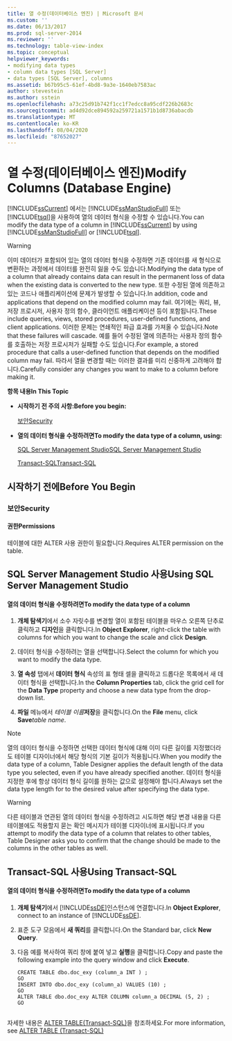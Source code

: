```yaml
---
title: 열 수정(데이터베이스 엔진) | Microsoft 문서
ms.custom: ''
ms.date: 06/13/2017
ms.prod: sql-server-2014
ms.reviewer: ''
ms.technology: table-view-index
ms.topic: conceptual
helpviewer_keywords:
- modifying data types
- column data types [SQL Server]
- data types [SQL Server], columns
ms.assetid: b67b95c5-61ef-4bd8-9a3e-1640eb7583ac
author: stevestein
ms.author: sstein
ms.openlocfilehash: a73c25d91b742f1cc1f7edcc8a95cdf226b2683c
ms.sourcegitcommit: ad4d92dce894592a259721a1571b1d8736abacdb
ms.translationtype: MT
ms.contentlocale: ko-KR
ms.lasthandoff: 08/04/2020
ms.locfileid: "87652027"
---
```

# <a name="modify-columns-database-engine"></a><span data-ttu-id="4f466-102">열 수정(데이터베이스 엔진)</span><span class="sxs-lookup"><span data-stu-id="4f466-102">Modify Columns (Database Engine)</span></span>
  <span data-ttu-id="4f466-103">[!INCLUDE[ssCurrent](../../includes/sscurrent-md.md)] 에서는 [!INCLUDE[ssManStudioFull](../../includes/ssmanstudiofull-md.md)] 또는 [!INCLUDE[tsql](../../includes/tsql-md.md)]을 사용하여 열의 데이터 형식을 수정할 수 있습니다.</span><span class="sxs-lookup"><span data-stu-id="4f466-103">You can modify the data type of a column in [!INCLUDE[ssCurrent](../../includes/sscurrent-md.md)] by using [!INCLUDE[ssManStudioFull](../../includes/ssmanstudiofull-md.md)] or [!INCLUDE[tsql](../../includes/tsql-md.md)].</span></span>  
  
> [!WARNING]  
>  <span data-ttu-id="4f466-104">이미 데이터가 포함되어 있는 열의 데이터 형식을 수정하면 기존 데이터를 새 형식으로 변환하는 과정에서 데이터를 완전히 잃을 수도 있습니다.</span><span class="sxs-lookup"><span data-stu-id="4f466-104">Modifying the data type of a column that already contains data can result in the permanent loss of data when the existing data is converted to the new type.</span></span> <span data-ttu-id="4f466-105">또한 수정된 열에 의존하고 있는 코드나 애플리케이션에 문제가 발생할 수 있습니다.</span><span class="sxs-lookup"><span data-stu-id="4f466-105">In addition, code and applications that depend on the modified column may fail.</span></span> <span data-ttu-id="4f466-106">여기에는 쿼리, 뷰, 저장 프로시저, 사용자 정의 함수, 클라이언트 애플리케이션 등이 포함됩니다.</span><span class="sxs-lookup"><span data-stu-id="4f466-106">These include queries, views, stored procedures, user-defined functions, and client applications.</span></span> <span data-ttu-id="4f466-107">이러한 문제는 연쇄적인 파급 효과를 가져올 수 있습니다.</span><span class="sxs-lookup"><span data-stu-id="4f466-107">Note that these failures will cascade.</span></span> <span data-ttu-id="4f466-108">예를 들어 수정된 열에 의존하는 사용자 정의 함수를 호출하는 저장 프로시저가 실패할 수도 있습니다.</span><span class="sxs-lookup"><span data-stu-id="4f466-108">For example, a stored procedure that calls a user-defined function that depends on the modified column may fail.</span></span> <span data-ttu-id="4f466-109">따라서 열을 변경할 때는 이러한 결과를 미리 신중하게 고려해야 합니다.</span><span class="sxs-lookup"><span data-stu-id="4f466-109">Carefully consider any changes you want to make to a column before making it.</span></span>  
  
 <span data-ttu-id="4f466-110">**항목 내용**</span><span class="sxs-lookup"><span data-stu-id="4f466-110">**In This Topic**</span></span>  
  
-   <span data-ttu-id="4f466-111">**시작하기 전 주의 사항:**</span><span class="sxs-lookup"><span data-stu-id="4f466-111">**Before you begin:**</span></span>  
  
     [<span data-ttu-id="4f466-112">보안</span><span class="sxs-lookup"><span data-stu-id="4f466-112">Security</span></span>](#Security)  
  
-   <span data-ttu-id="4f466-113">**열의 데이터 형식을 수정하려면**</span><span class="sxs-lookup"><span data-stu-id="4f466-113">**To modify the data type of a column, using:**</span></span>  
  
     [<span data-ttu-id="4f466-114">SQL Server Management Studio</span><span class="sxs-lookup"><span data-stu-id="4f466-114">SQL Server Management Studio</span></span>](#SSMSProcedure)  
  
     [<span data-ttu-id="4f466-115">Transact-SQL</span><span class="sxs-lookup"><span data-stu-id="4f466-115">Transact-SQL</span></span>](#TsqlProcedure)  
  
##  <a name="before-you-begin"></a><a name="BeforeYouBegin"></a> <span data-ttu-id="4f466-116">시작하기 전에</span><span class="sxs-lookup"><span data-stu-id="4f466-116">Before You Begin</span></span>  
  
###  <a name="security"></a><a name="Security"></a> <span data-ttu-id="4f466-117">보안</span><span class="sxs-lookup"><span data-stu-id="4f466-117">Security</span></span>  
  
####  <a name="permissions"></a><a name="Permissions"></a> <span data-ttu-id="4f466-118">권한</span><span class="sxs-lookup"><span data-stu-id="4f466-118">Permissions</span></span>  
 <span data-ttu-id="4f466-119">테이블에 대한 ALTER 사용 권한이 필요합니다.</span><span class="sxs-lookup"><span data-stu-id="4f466-119">Requires ALTER permission on the table.</span></span>  
  
##  <a name="using-sql-server-management-studio"></a><a name="SSMSProcedure"></a> <span data-ttu-id="4f466-120">SQL Server Management Studio 사용</span><span class="sxs-lookup"><span data-stu-id="4f466-120">Using SQL Server Management Studio</span></span>  
  
#### <a name="to-modify-the-data-type-of-a-column"></a><span data-ttu-id="4f466-121">열의 데이터 형식을 수정하려면</span><span class="sxs-lookup"><span data-stu-id="4f466-121">To modify the data type of a column</span></span>  
  
1.  <span data-ttu-id="4f466-122">**개체 탐색기**에서 소수 자릿수를 변경할 열이 포함된 테이블을 마우스 오른쪽 단추로 클릭하고 **디자인**을 클릭합니다.</span><span class="sxs-lookup"><span data-stu-id="4f466-122">In **Object Explorer**, right-click the table with columns for which you want to change the scale and click **Design**.</span></span>  
  
2.  <span data-ttu-id="4f466-123">데이터 형식을 수정하려는 열을 선택합니다.</span><span class="sxs-lookup"><span data-stu-id="4f466-123">Select the column for which you want to modify the data type.</span></span>  
  
3.  <span data-ttu-id="4f466-124">**열 속성** 탭에서 **데이터 형식** 속성의 표 형태 셀을 클릭하고 드롭다운 목록에서 새 데이터 형식을 선택합니다.</span><span class="sxs-lookup"><span data-stu-id="4f466-124">In the **Column Properties** tab, click the grid cell for the **Data Type** property and choose a new data type from the drop-down list.</span></span>  
  
4.  <span data-ttu-id="4f466-125">**파일** 메뉴에서 _테이블 이름_**저장**을 클릭합니다.</span><span class="sxs-lookup"><span data-stu-id="4f466-125">On the **File** menu, click **Save**_table name_.</span></span>  
  
> [!NOTE]  
>  <span data-ttu-id="4f466-126">열의 데이터 형식을 수정하면 선택한 데이터 형식에 대해 이미 다른 길이를 지정했더라도 테이블 디자이너에서 해당 형식의 기본 길이가 적용됩니다.</span><span class="sxs-lookup"><span data-stu-id="4f466-126">When you modify the data type of a column, Table Designer applies the default length of the data type you selected, even if you have already specified another.</span></span> <span data-ttu-id="4f466-127">데이터 형식을 지정한 후에 항상 데이터 형식 길이를 원하는 값으로 설정해야 합니다.</span><span class="sxs-lookup"><span data-stu-id="4f466-127">Always set the data type length for to the desired value after specifying the data type.</span></span>  
  
> [!WARNING]  
>  <span data-ttu-id="4f466-128">다른 테이블과 연관된 열의 데이터 형식을 수정하려고 시도하면 해당 변경 내용을 다른 테이블에도 적용할지 묻는 확인 메시지가 테이블 디자이너에 표시됩니다.</span><span class="sxs-lookup"><span data-stu-id="4f466-128">If you attempt to modify the data type of a column that relates to other tables, Table Designer asks you to confirm that the change should be made to the columns in the other tables as well.</span></span>  
  
##  <a name="using-transact-sql"></a><a name="TsqlProcedure"></a> <span data-ttu-id="4f466-129">Transact-SQL 사용</span><span class="sxs-lookup"><span data-stu-id="4f466-129">Using Transact-SQL</span></span>  
  
#### <a name="to-modify-the-data-type-of-a-column"></a><span data-ttu-id="4f466-130">열의 데이터 형식을 수정하려면</span><span class="sxs-lookup"><span data-stu-id="4f466-130">To modify the data type of a column</span></span>  
  
1.  <span data-ttu-id="4f466-131">**개체 탐색기**에서 [!INCLUDE[ssDE](../../includes/ssde-md.md)]인스턴스에 연결합니다.</span><span class="sxs-lookup"><span data-stu-id="4f466-131">In **Object Explorer**, connect to an instance of [!INCLUDE[ssDE](../../includes/ssde-md.md)].</span></span>  
  
2.  <span data-ttu-id="4f466-132">표준 도구 모음에서 **새 쿼리**를 클릭합니다.</span><span class="sxs-lookup"><span data-stu-id="4f466-132">On the Standard bar, click **New Query**.</span></span>  
  
3.  <span data-ttu-id="4f466-133">다음 예를 복사하여 쿼리 창에 붙여 넣고 **실행**을 클릭합니다.</span><span class="sxs-lookup"><span data-stu-id="4f466-133">Copy and paste the following example into the query window and click **Execute**.</span></span>  
  
    ```  
    CREATE TABLE dbo.doc_exy (column_a INT ) ;  
    GO  
    INSERT INTO dbo.doc_exy (column_a) VALUES (10) ;  
    GO  
    ALTER TABLE dbo.doc_exy ALTER COLUMN column_a DECIMAL (5, 2) ;  
    GO  
  
    ```  
  
 <span data-ttu-id="4f466-134">자세한 내용은 [ALTER TABLE&#40;Transact-SQL&#41;](/sql/t-sql/statements/alter-table-transact-sql)을 참조하세요.</span><span class="sxs-lookup"><span data-stu-id="4f466-134">For more information, see [ALTER TABLE &#40;Transact-SQL&#41;](/sql/t-sql/statements/alter-table-transact-sql)</span></span>  
  
  
